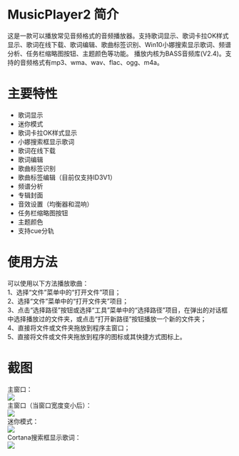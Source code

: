 # MusicPlayer2 简介
这是一款可以播放常见音频格式的音频播放器。支持歌词显示、歌词卡拉OK样式显示、歌词在线下载、歌词编辑、歌曲标签识别、Win10小娜搜索显示歌词、频谱分析、任务栏缩略图按钮、主题颜色等功能。 播放内核为BASS音频库(V2.4)。支持的音频格式有mp3、wma、wav、flac、ogg、m4a。
# 主要特性
* 歌词显示<br>
* 迷你模式
* 歌词卡拉OK样式显示
* 小娜搜索框显示歌词
* 歌词在线下载
* 歌词编辑
* 歌曲标签识别
* 歌曲标签编辑（目前仅支持ID3V1）
* 频谱分析
* 专辑封面
* 音效设置（均衡器和混响）
* 任务栏缩略图按钮
* 主题颜色
* 支持cue分轨
# 使用方法
可以使用以下方法播放歌曲：<br>
1、选择“文件”菜单中的“打开文件”项目；<br>
2、选择“文件”菜单中的“打开文件夹”项目；<br>
3、点击“选择路径”按钮或选择“工具”菜单中的“选择路径”项目，在弹出的对话框中选择播放过的文件夹，或点击“打开新路径”按钮播放一个新的文件夹；<br>
4、直接将文件或文件夹拖放到程序主窗口；<br>
5、直接将文件或文件夹拖放到程序的图标或其快捷方式图标上。<br>
# 截图
主窗口：<br>
![](https://github.com/zhongyang219/MusicPlayer2/raw/master/Screenshots/Main_window.png)<br>
主窗口（当窗口宽度变小后）：<br>
![](https://github.com/zhongyang219/MusicPlayer2/raw/master/Screenshots/Main_window2.png)<br>
迷你模式：<br>
![](https://github.com/zhongyang219/MusicPlayer2/raw/master/Screenshots/Mini_mode.png)<br>
Cortana搜索框显示歌词：<br>
![](https://github.com/zhongyang219/MusicPlayer2/raw/master/Screenshots/Cortana_lyric.png)<br>
